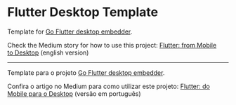 # Flutter Desktop Template

Template for <a href="https://github.com/Drakirus/go-flutter-desktop-embedder">Go Flutter desktop embedder</a>.

Check the Medium story for how to use this project: <a href="https://medium.com/flutter-community/flutter-from-mobile-to-desktop-93635e8de64e">Flutter: from Mobile to Desktop</a> (english version)

___

Template para o projeto <a href="https://github.com/Drakirus/go-flutter-desktop-embedder">Go Flutter desktop embedder</a>.

Confira o artigo no Medium para como utilizar este projeto: <a href="https://medium.com/@marceloneppel/flutter-do-mobile-para-o-desktop-aa50558c0fe6">Flutter: do Mobile para o Desktop</a> (versão em português)